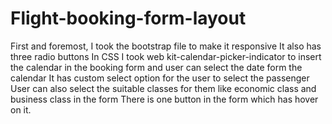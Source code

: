 # Flight-booking-form-layout
First and foremost, I took the bootstrap file to make it responsive It also has three radio buttons In CSS I took web kit-calendar-picker-indicator to insert the calendar in the booking form and user can select the date form the calendar  It has custom select option for the user to select the passenger  User can also select the suitable classes for them like economic class and business class in the form There is one button in the form which has hover on it.
